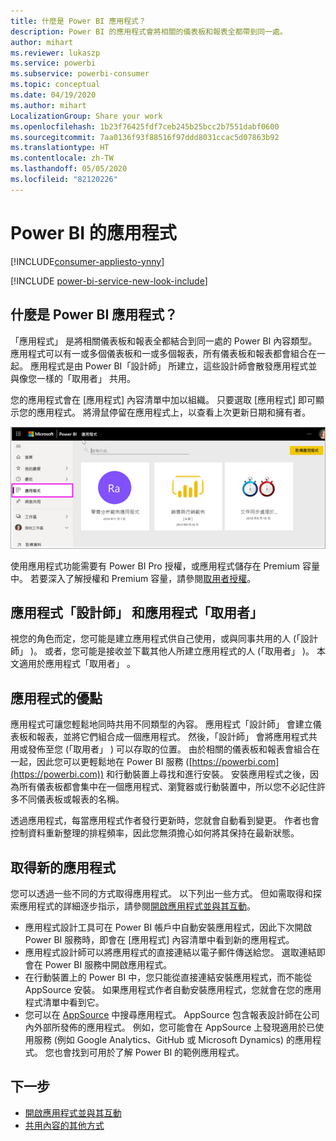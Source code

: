 ```yaml
---
title: 什麼是 Power BI 應用程式？
description: Power BI 的應用程式會將相關的儀表板和報表全都帶到同一處。
author: mihart
ms.reviewer: lukaszp
ms.service: powerbi
ms.subservice: powerbi-consumer
ms.topic: conceptual
ms.date: 04/19/2020
ms.author: mihart
LocalizationGroup: Share your work
ms.openlocfilehash: 1b23f76425fdf7ceb245b25bcc2b7551dabf0600
ms.sourcegitcommit: 7aa0136f93f88516f97ddd8031ccac5d07863b92
ms.translationtype: HT
ms.contentlocale: zh-TW
ms.lasthandoff: 05/05/2020
ms.locfileid: "82120226"
---
```

# <a name="apps-in-power-bi"></a>Power BI 的應用程式

[!INCLUDE[consumer-appliesto-ynny](../includes/consumer-appliesto-ynny.md)]

[!INCLUDE [power-bi-service-new-look-include](../includes/power-bi-service-new-look-include.md)]

## <a name="what-is-a-power-bi-app"></a>什麼是 Power BI 應用程式？
「應用程式」  是將相關儀表板和報表全都結合到同一處的 Power BI 內容類型。 應用程式可以有一或多個儀表板和一或多個報表，所有儀表板和報表都會組合在一起。 應用程式是由 Power BI「設計師」  所建立，這些設計師會散發應用程式並與像您一樣的「取用者」  共用。 

您的應用程式會在 [應用程式]  內容清單中加以組織。 只要選取 [應用程式]  即可顯示您的應用程式。 將滑鼠停留在應用程式上，以查看上次更新日期和擁有者。 

![Power BI 的應用程式](./media/end-user-apps/power-bi-apps.png)


使用應用程式功能需要有 Power BI Pro 授權，或應用程式儲存在 Premium 容量中。 若要深入了解授權和 Premium 容量，請參閱[取用者授權](end-user-license.md)。

## <a name="app-designers-and-app-consumers"></a>應用程式「設計師」  和應用程式「取用者」 
視您的角色而定，您可能是建立應用程式供自己使用，或與同事共用的人 (「設計師」  )。 或者，您可能是接收並下載其他人所建立應用程式的人 (「取用者」  )。 本文適用於應用程式「取用者」  。

## <a name="advantages-of-apps"></a>應用程式的優點
應用程式可讓您輕鬆地同時共用不同類型的內容。 應用程式「設計師」  會建立儀表板和報表，並將它們組合成一個應用程式。 然後，「設計師」  會將應用程式共用或發佈至您 (「取用者」  ) 可以存取的位置。 由於相關的儀表板和報表會組合在一起，因此您可以更輕鬆地在 Power BI 服務 ([https://powerbi.com](https://powerbi.com)) 和行動裝置上尋找和進行安裝。 安裝應用程式之後，因為所有儀表板都會集中在一個應用程式、瀏覽器或行動裝置中，所以您不必記住許多不同儀表板或報表的名稱。

透過應用程式，每當應用程式作者發行更新時，您就會自動看到變更。 作者也會控制資料重新整理的排程頻率，因此您無須擔心如何將其保持在最新狀態。 

<!-- add conceptual art -->
## <a name="get-a-new-app"></a>取得新的應用程式
您可以透過一些不同的方式取得應用程式。 以下列出一些方式。  但如需取得和探索應用程式的詳細逐步指示，請參閱[開啟應用程式並與其互動](end-user-app-view.md)。

- 應用程式設計工具可在 Power BI 帳戶中自動安裝應用程式，因此下次開啟 Power BI 服務時，即會在 [應用程式]  內容清單中看到新的應用程式。 
- 應用程式設計師可以將應用程式的直接連結以電子郵件傳送給您。 選取連結即會在 Power BI 服務中開啟應用程式。
- 在行動裝置上的 Power BI 中，您只能從直接連結安裝應用程式，而不能從 AppSource 安裝。 如果應用程式作者自動安裝應用程式，您就會在您的應用程式清單中看到它。
- 您可以在 [AppSource](https://appsource.microsoft.com) 中搜尋應用程式。 AppSource 包含報表設計師在公司內外部所發佈的應用程式。 例如，您可能會在 AppSource 上發現適用於已使用服務 (例如 Google Analytics、GitHub 或 Microsoft Dynamics) 的應用程式。 您也會找到可用於了解 Power BI 的範例應用程式。  


## <a name="next-step"></a>下一步
* [開啟應用程式並與其互動](end-user-app-view.md)
* [共用內容的其他方式](end-user-shared-with-me.md)


